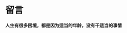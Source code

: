 <!--
 * @Descripttion: 
 * @version: 
 * @Author: 段雄飞
 * @Date: 2019-11-26 10:19:02
 * @LastEditors: 段雄飞
 * @LastEditTime: 2019-11-26 11:01:43
 -->
# 留言

#### 人生有很多困境，都是因为适当的年龄，没有干适当的事情

<ClientOnly>
  <base-comment-index />
</ClientOnly>
